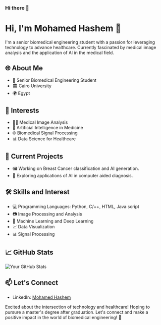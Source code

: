 ### Hi there 👋

<!--
**Salmoon8/Salmoon8** is a ✨ _special_ ✨ repository because its `README.md` (this file) appears on your GitHub profile.

Here are some ideas to get you started:

- 🔭 I’m currently working on ...
- 🌱 I’m currently learning ...
- 👯 I’m looking to collaborate on ...
- 🤔 I’m looking for help with ...
- 💬 Ask me about ...
- 📫 How to reach me: ...
- 😄 Pronouns: ...
- ⚡ Fun fact: ...
-->

# Hi, I'm Mohamed Hashem 👋

I'm a senior biomedical engineering student with a passion for leveraging technology to advance healthcare. Currently fascinated by medical image analysis and the application of AI in the medical field.

## 🌐 About Me

- 🔬 Senior Biomedical Engineering Student
- 🏛️ Cairo University
- 🌍 Egypt

## 🚀 Interests

- 👩‍⚕️ Medical Image Analysis
- 🤖 Artificial Intelligence in Medicine
- 🌐 Biomedical Signal Processing
- 📊 Data Science for Healthcare


## 🔬 Current Projects

- 🖼️ Working on Breast Cancer classification and AI generation.
- 🧠 Exploring applications of AI in computer aided diagnosis.

## 🛠️ Skills and Interest

- 💻 Programming Languages: Python, C/++, HTML, Java script  
- 📷 Image Processing and Analysis
- 🤖 Machine Learning and Deep Learning
- 📈 Data Visualization
- 📊 Signal Processing

## 📈 GitHub Stats

![Your GitHub Stats](https://github-readme-stats.vercel.app/api?username=Salmoon8&show_icons=true&hide=contribs,prs)

## 📫 Let's Connect

- LinkedIn: [Mohamed Hashem](https://www.linkedin.com/in/mohamed002/)

Excited about the intersection of technology and healthcare! Hoping to pursure a master's degree after graduation. Let's connect and make a positive impact in the world of biomedical engineering! 🌟
